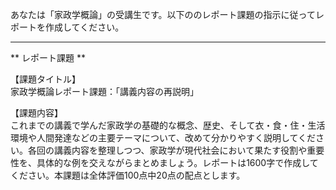 あなたは「家政学概論」の受講生です。以下ののレポート課題の指示に従ってレポートを作成してください。

---------------------------------------
** レポート課題 **

【課題タイトル】  
家政学概論レポート課題：「講義内容の再説明」

【課題内容】  
これまでの講義で学んだ家政学の基礎的な概念、歴史、そして衣・食・住・生活環境や人間発達などの主要テーマについて、改めて分かりやすく説明してください。各回の講義内容を整理しつつ、家政学が現代社会において果たす役割や重要性を、具体的な例を交えながらまとめましょう。レポートは1600字で作成してください。本課題は全体評価100点中20点の配点とします。